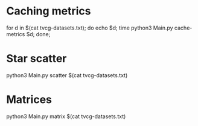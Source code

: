 # Caching metrics
for d in $(cat tvcg-datasets.txt); do echo $d; time python3 Main.py cache-metrics $d; done;

# Star scatter
python3 Main.py scatter $(cat tvcg-datasets.txt)

# Matrices
python3 Main.py matrix $(cat tvcg-datasets.txt)